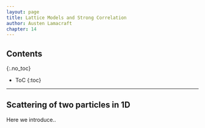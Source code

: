 ```yaml
---
layout: page
title: Lattice Models and Strong Correlation
author: Austen Lamacraft
chapter: 14
---
```


## Contents
{:.no_toc}

* ToC
{:toc}

---

## Scattering of two particles in 1D

Here we introduce..
